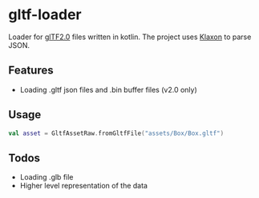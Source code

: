 # gltf-loader

Loader for [glTF2.0](https://github.com/KhronosGroup/glTF) files written in kotlin. 
The project uses [Klaxon](https://github.com/cbeust/klaxon) to parse JSON.


## Features

* Loading .gltf json files and .bin buffer files (v2.0 only)

## Usage

```kotlin
val asset = GltfAssetRaw.fromGltfFile("assets/Box/Box.gltf")
```

## Todos

* Loading .glb file
* Higher level representation of the data

